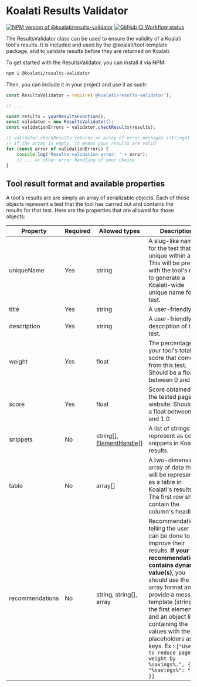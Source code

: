 # Koalati Results Validator

[![NPM version of @koalati/results-validator](https://img.shields.io/npm/v/@koalati/results-validator)](https://www.npmjs.com/package/@koalati/results-validator)
[![GitHub CI Workflow status](https://github.com/koalatiapp/results-validator/workflows/CI/badge.svg)](https://github.com/koalatiapp/results-validator/actions)

The ResultsValidator class can be used to ensure the validity of a Koalati tool's results.
It is included and used by the @koalati/tool-template package, and to validate results before they are returned on Koalati.

To get started with the ResultsValidator, you can install it via NPM:
```bash
npm i @koalati/results-validator
```

Then, you can include it in your project and use it as such:
```js
const ResultsValidator = require('@koalati/results-validator');

// ...

const results = yourResultsFunction();
const validator = new ResultsValidator();
const validationErrors = validator.checkResults(results);

// validator.checkResults returns an array of error messages (strings)
// if the array is empty, it means your results are valid
for (const error of validationErrors) {
    console.log('Results validation error: ' + error);
    // ... or other error handling of your choice
}
```

## Tool result format and available properties

A tool's results are are simply an array of serializable objects. Each of those objects represent a test that the tool has carried out and contains the results for that test.
Here are the properties that are allowed for those objects:


| Property          | Required | Allowed types             | Description                                                   |
|-------------------|----------|---------------------------|---------------------------------------------------------------|
| uniqueName        | Yes      | string                    | A slug-like name for the test that is unique within a tool. This will be prefixed with the tool's name to generate a Koalati-wide unique name for the test. |
| title             | Yes      | string                    | A user-friendly title.                                        |
| description       | Yes      | string                    | A user-friendly description of the test.                      |
| weight            | Yes      | float                     | The percentage of your tool's total score that comes from this test. Should be a float between 0 and 1.0 |
| score             | Yes      | float                     | Score obtained by the tested page or website. Should be a float between 0 and 1.0 |
| snippets          | No       | string[], [ElementHandle](https://pptr.dev/#?product=Puppeteer&version=main&show=api-class-elementhandle)[] | A list of strings to represent as code snippets in Koalati's results. |
| table             | No       | array[]                   | A two-dimensional array of data that will be represented as a table in Koalati's results. The first row should contain the column's headings. |
| recommendations   | No       | string, string[], array          | Recommendation(s) telling the user what can be done to improve their results. **If your recommendation contains dynamic value(s)**, you should use the array format and provide a message template (string) as the first element, and an object literal containing the values with the placeholders as keys.  Ex.: `["Use XYZ to reduce page weight by %savings%.", { "%savings%": "6%" }]` |

